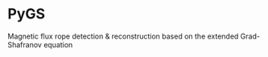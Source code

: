 # PyGS
Magnetic flux rope detection &amp; reconstruction based on the extended Grad-Shafranov equation

